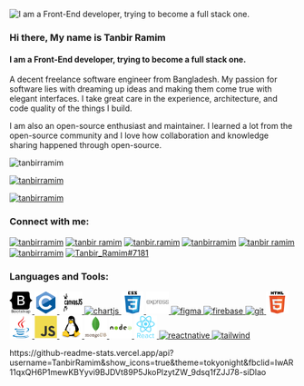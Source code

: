 ![I am a Front-End developer, trying to become a full stack one.]([[https://scontent.fdac8-1.fna.fbcdn.net/v/t31.18172-8/16835851_1899543543648245_3346168067452447810_o.jpg?_nc_cat=108&ccb=1-5&_nc_sid=19026a&_nc_eui2=AeGes_DSobQy0f5p2GiX_XJ65fSlOMROGYnl9KU4xE4Zif4-27GvkeN4zcXZfkXkYYwuoCalDKaKWVpVSOm5eTQD&_nc_ohc=iTQ7zubgbr8AX-ma48w&tn=-IB329UqUThJ_NQ2&_nc_ht=scontent.fdac8-1.fna&oh=00_AT83ydojVPFVISRbq_QYq6cL3NQK71QsfizYXIKMqNKMOw&oe=62898C74](https://scontent.fdac8-1.fna.fbcdn.net/v/t31.18172-8/16835851_1899543543648245_3346168067452447810_o.jpg?_nc_cat=108&ccb=1-7&_nc_sid=19026a&_nc_eui2=AeGes_DSobQy0f5p2GiX_XJ65fSlOMROGYnl9KU4xE4Zif4-27GvkeN4zcXZfkXkYYwuoCalDKaKWVpVSOm5eTQD&_nc_ohc=NZdqG34hBnUAX84n9zB&_nc_ht=scontent.fdac8-1.fna&oh=00_AT-nAEaizYbumk8lpZWqal8qZEmHsnFYeVvsmDvGb3-L5w&oe=62DC9AF4)](https://scontent.fdac8-1.fna.fbcdn.net/v/t1.18169-9/24129660_2052043418398256_4776504599370863092_n.jpg?_nc_cat=101&ccb=1-7&_nc_sid=19026a&_nc_eui2=AeEhS2zg02tDWqLxKBIF3cT7U3sV-nd_RkhTexX6d39GSAdHN2kS0skC2l9L7BtJ0mEjybDDVDmtNNBmTgBqGjyb&_nc_ohc=l7B6ml1paRcAX8pa-4I&_nc_oc=AQkuKkiyq7nhQFT01yDbUVoihx-9ebQVAUq6PjZ_jpVw0FoSu_7o9kOYXIz4JKv1RX0&_nc_ht=scontent.fdac8-1.fna&oh=00_AT_sdjWvACCqnix94cBBogWawT1xB7MXtRSlrai1Ohc4Ug&oe=62DCE4B4))

### Hi there, My name is Tanbir Ramim
#### I am a Front-End developer, trying to become a full stack one.


A decent freelance software engineer from Bangladesh. My passion for software lies with dreaming up ideas and making them come true with elegant interfaces. I take great care in the experience, architecture, and code quality of the things I build.

I am also an open-source enthusiast and maintainer. I learned a lot from the open-source community and I love how collaboration and knowledge sharing happened through open-source.



<p align="left"> <img src="https://komarev.com/ghpvc/?username=tanbirramim&label=Profile%20views&color=0e75b6&style=flat" alt="tanbirramim" /> </p>

<p align="left"> <a href="https://github.com/ryo-ma/github-profile-trophy"><img src="https://github-profile-trophy.vercel.app/?username=tanbirramim" alt="tanbirramim" /></a> </p>

<p align="left"> <a href="https://twitter.com/tanbirramim" target="blank"><img src="https://img.shields.io/twitter/follow/tanbirramim?logo=twitter&style=for-the-badge" alt="tanbirramim" /></a> </p>

<h3 align="left">Connect with me:</h3>
<p align="left">
<a href="https://twitter.com/tanbirramim" target="blank"><img align="center" src="https://raw.githubusercontent.com/rahuldkjain/github-profile-readme-generator/master/src/images/icons/Social/twitter.svg" alt="tanbirramim" height="30" width="40" /></a>
<a href="https://linkedin.com/in/tanbir ramim" target="blank"><img align="center" src="https://raw.githubusercontent.com/rahuldkjain/github-profile-readme-generator/master/src/images/icons/Social/linked-in-alt.svg" alt="tanbir ramim" height="30" width="40" /></a>
<a href="https://fb.com/tanbir.ramim" target="blank"><img align="center" src="https://raw.githubusercontent.com/rahuldkjain/github-profile-readme-generator/master/src/images/icons/Social/facebook.svg" alt="tanbir.ramim" height="30" width="40" /></a>
<a href="https://instagram.com/tanbirramim" target="blank"><img align="center" src="https://raw.githubusercontent.com/rahuldkjain/github-profile-readme-generator/master/src/images/icons/Social/instagram.svg" alt="tanbirramim" height="30" width="40" /></a>
<a href="https://www.youtube.com/c/tanbir ramim" target="blank"><img align="center" src="https://raw.githubusercontent.com/rahuldkjain/github-profile-readme-generator/master/src/images/icons/Social/youtube.svg" alt="tanbir ramim" height="30" width="40" /></a>
<a href="https://www.hackerrank.com/tanbirramim" target="blank"><img align="center" src="https://raw.githubusercontent.com/rahuldkjain/github-profile-readme-generator/master/src/images/icons/Social/hackerrank.svg" alt="tanbirramim" height="30" width="40" /></a>
<a href="https://discord.gg/Tanbir_Ramim#7181" target="blank"><img align="center" src="https://raw.githubusercontent.com/rahuldkjain/github-profile-readme-generator/master/src/images/icons/Social/discord.svg" alt="Tanbir_Ramim#7181" height="30" width="40" /></a>
</p>

<h3 align="left">Languages and Tools:</h3>
<p align="left"> <a href="https://getbootstrap.com" target="_blank" rel="noreferrer"> <img src="https://raw.githubusercontent.com/devicons/devicon/master/icons/bootstrap/bootstrap-plain-wordmark.svg" alt="bootstrap" width="40" height="40"/> </a> <a href="https://www.cprogramming.com/" target="_blank" rel="noreferrer"> <img src="https://raw.githubusercontent.com/devicons/devicon/master/icons/c/c-original.svg" alt="c" width="40" height="40"/> </a> <a href="https://canvasjs.com" target="_blank" rel="noreferrer"> <img src="https://raw.githubusercontent.com/Hardik0307/Hardik0307/master/assets/canvasjs-charts.svg" alt="canvasjs" width="40" height="40"/> </a> <a href="https://www.chartjs.org" target="_blank" rel="noreferrer"> <img src="https://www.chartjs.org/media/logo-title.svg" alt="chartjs" width="40" height="40"/> </a> <a href="https://www.w3schools.com/css/" target="_blank" rel="noreferrer"> <img src="https://raw.githubusercontent.com/devicons/devicon/master/icons/css3/css3-original-wordmark.svg" alt="css3" width="40" height="40"/> </a> <a href="https://expressjs.com" target="_blank" rel="noreferrer"> <img src="https://raw.githubusercontent.com/devicons/devicon/master/icons/express/express-original-wordmark.svg" alt="express" width="40" height="40"/> </a> <a href="https://www.figma.com/" target="_blank" rel="noreferrer"> <img src="https://www.vectorlogo.zone/logos/figma/figma-icon.svg" alt="figma" width="40" height="40"/> </a> <a href="https://firebase.google.com/" target="_blank" rel="noreferrer"> <img src="https://www.vectorlogo.zone/logos/firebase/firebase-icon.svg" alt="firebase" width="40" height="40"/> </a> <a href="https://git-scm.com/" target="_blank" rel="noreferrer"> <img src="https://www.vectorlogo.zone/logos/git-scm/git-scm-icon.svg" alt="git" width="40" height="40"/> </a> <a href="https://www.w3.org/html/" target="_blank" rel="noreferrer"> <img src="https://raw.githubusercontent.com/devicons/devicon/master/icons/html5/html5-original-wordmark.svg" alt="html5" width="40" height="40"/> </a> <a href="https://www.java.com" target="_blank" rel="noreferrer"> <img src="https://raw.githubusercontent.com/devicons/devicon/master/icons/java/java-original.svg" alt="java" width="40" height="40"/> </a> <a href="https://developer.mozilla.org/en-US/docs/Web/JavaScript" target="_blank" rel="noreferrer"> <img src="https://raw.githubusercontent.com/devicons/devicon/master/icons/javascript/javascript-original.svg" alt="javascript" width="40" height="40"/> </a> <a href="https://www.linux.org/" target="_blank" rel="noreferrer"> <img src="https://raw.githubusercontent.com/devicons/devicon/master/icons/linux/linux-original.svg" alt="linux" width="40" height="40"/> </a> <a href="https://www.mongodb.com/" target="_blank" rel="noreferrer"> <img src="https://raw.githubusercontent.com/devicons/devicon/master/icons/mongodb/mongodb-original-wordmark.svg" alt="mongodb" width="40" height="40"/> </a> <a href="https://nodejs.org" target="_blank" rel="noreferrer"> <img src="https://raw.githubusercontent.com/devicons/devicon/master/icons/nodejs/nodejs-original-wordmark.svg" alt="nodejs" width="40" height="40"/> </a> <a href="https://reactjs.org/" target="_blank" rel="noreferrer"> <img src="https://raw.githubusercontent.com/devicons/devicon/master/icons/react/react-original-wordmark.svg" alt="react" width="40" height="40"/> </a> <a href="https://reactnative.dev/" target="_blank" rel="noreferrer"> <img src="https://reactnative.dev/img/header_logo.svg" alt="reactnative" width="40" height="40"/> </a> <a href="https://tailwindcss.com/" target="_blank" rel="noreferrer"> <img src="https://www.vectorlogo.zone/logos/tailwindcss/tailwindcss-icon.svg" alt="tailwind" width="40" height="40"/> </a> </p>
https://github-readme-stats.vercel.app/api?username=TanbirRamim&show_icons=true&theme=tokyonight&fbclid=IwAR11qxQH6P1mewKBYyvi9BJDVt89P5JkoPlzytZW_9dsq1fZJJ78-siDlao




 



